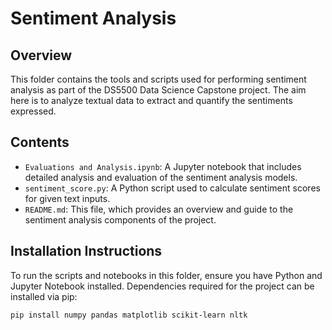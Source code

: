 # Sentiment Analysis

## Overview
This folder contains the tools and scripts used for performing sentiment analysis as part of the DS5500 Data Science Capstone project. The aim here is to analyze textual data to extract and quantify the sentiments expressed.

## Contents
- `Evaluations and Analysis.ipynb`: A Jupyter notebook that includes detailed analysis and evaluation of the sentiment analysis models.
- `sentiment_score.py`: A Python script used to calculate sentiment scores for given text inputs.
- `README.md`: This file, which provides an overview and guide to the sentiment analysis components of the project.

## Installation Instructions
To run the scripts and notebooks in this folder, ensure you have Python and Jupyter Notebook installed. Dependencies required for the project can be installed via pip:
```bash
pip install numpy pandas matplotlib scikit-learn nltk

